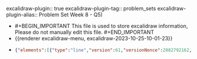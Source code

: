 excalidraw-plugin:: true
excalidraw-plugin-tag:: problem_sets
excalidraw-plugin-alias:: Problem Set Week 8 - Q5)

- #+BEGIN_IMPORTANT
  This file is used to store excalidraw information, Please do not manually edit this file.
  #+END_IMPORTANT
- {{renderer excalidraw-menu, excalidraw-2023-10-25-10-01-23}}
- ```json
  {"elements":[{"type":"line","version":61,"versionNonce":2082792162,"isDeleted":false,"id":"ibqt14Sq-lNqXvfvhCqYC","fillStyle":"hachure","strokeWidth":1,"strokeStyle":"solid","roughness":1,"opacity":100,"angle":0,"x":372.71656799316406,"y":121.27742767333984,"strokeColor":"#1e1e1e","backgroundColor":"transparent","width":0.267425537109375,"height":499.6719970703125,"seed":299492350,"groupIds":[],"frameId":null,"roundness":{"type":2},"boundElements":[],"updated":1698220891292,"link":null,"locked":false,"startBinding":null,"endBinding":null,"lastCommittedPoint":null,"startArrowhead":null,"endArrowhead":null,"points":[[0,0],[-0.267425537109375,499.6719970703125]]},{"type":"line","version":151,"versionNonce":1158297250,"isDeleted":false,"id":"q5IcCzYN2SpogLTmeOLf6","fillStyle":"hachure","strokeWidth":1,"strokeStyle":"solid","roughness":1,"opacity":100,"angle":0,"x":373.6472930908203,"y":619.6300277709961,"strokeColor":"#1e1e1e","backgroundColor":"transparent","width":608.382080078125,"height":0.88433837890625,"seed":1865987134,"groupIds":[],"frameId":null,"roundness":{"type":2},"boundElements":[],"updated":1698220891292,"link":null,"locked":false,"startBinding":null,"endBinding":null,"lastCommittedPoint":null,"startArrowhead":null,"endArrowhead":null,"points":[[0,0],[608.382080078125,-0.88433837890625]]},{"type":"text","version":14,"versionNonce":898568802,"isDeleted":false,"id":"NenUsBg-9JpXNZTHwTzSq","fillStyle":"hachure","strokeWidth":1,"strokeStyle":"solid","roughness":1,"opacity":100,"angle":0,"x":978.1878204345703,"y":677.4009628295898,"strokeColor":"#1e1e1e","backgroundColor":"transparent","width":84.49990844726562,"height":25,"seed":282295422,"groupIds":[],"frameId":null,"roundness":null,"boundElements":[],"updated":1698220891292,"link":null,"locked":false,"fontSize":20,"fontFamily":1,"text":"Quantity","textAlign":"left","verticalAlign":"top","containerId":null,"originalText":"Quantity","lineHeight":1.25,"baseline":17},{"type":"text","version":46,"versionNonce":1082291746,"isDeleted":false,"id":"eg98JPEIxxInimELCT8Mc","fillStyle":"hachure","strokeWidth":1,"strokeStyle":"solid","roughness":1,"opacity":100,"angle":0,"x":250.02064514160156,"y":117.35709381103516,"strokeColor":"#1e1e1e","backgroundColor":"transparent","width":47.17994689941406,"height":25,"seed":2087402686,"groupIds":[],"frameId":null,"roundness":null,"boundElements":[],"updated":1698220891292,"link":null,"locked":false,"fontSize":20,"fontFamily":1,"text":"Price","textAlign":"left","verticalAlign":"top","containerId":null,"originalText":"Price","lineHeight":1.25,"baseline":17},{"type":"line","version":253,"versionNonce":1385652386,"isDeleted":false,"id":"tx3FoXRrb8ihy5KJIXpnm","fillStyle":"hachure","strokeWidth":1,"strokeStyle":"solid","roughness":1,"opacity":100,"angle":0,"x":613.5861358642578,"y":155.43521881103516,"strokeColor":"#1971c2","backgroundColor":"transparent","width":3.230712890625,"height":460.36863708496094,"seed":1470166270,"groupIds":[],"frameId":null,"roundness":{"type":2},"boundElements":[],"updated":1698220906436,"link":null,"locked":false,"startBinding":null,"endBinding":null,"lastCommittedPoint":null,"startArrowhead":null,"endArrowhead":null,"points":[[0,0],[-3.230712890625,460.36863708496094]]},{"type":"text","version":80,"versionNonce":180618238,"isDeleted":false,"id":"0yG09ushqV7BY1gMNT2QN","fillStyle":"hachure","strokeWidth":1,"strokeStyle":"solid","roughness":1,"opacity":100,"angle":0,"x":558.5567779541016,"y":132.19359588623047,"strokeColor":"#1971c2","backgroundColor":"transparent","width":15.599990844726562,"height":25,"seed":1811260734,"groupIds":[],"frameId":null,"roundness":null,"boundElements":[],"updated":1698220910794,"link":null,"locked":false,"fontSize":20,"fontFamily":1,"text":"D","textAlign":"left","verticalAlign":"top","containerId":null,"originalText":"D","lineHeight":1.25,"baseline":17},{"type":"line","version":177,"versionNonce":1708539646,"isDeleted":false,"id":"mlz7WbRPfiG-D9XxnEJFY","fillStyle":"hachure","strokeWidth":1,"strokeStyle":"solid","roughness":1,"opacity":100,"angle":0,"x":370.4414825439453,"y":578.1799850463867,"strokeColor":"#e03131","backgroundColor":"transparent","width":530.41015625,"height":310.4937438964844,"seed":717901182,"groupIds":[],"frameId":null,"roundness":{"type":2},"boundElements":[],"updated":1698220917414,"link":null,"locked":false,"startBinding":null,"endBinding":null,"lastCommittedPoint":null,"startArrowhead":null,"endArrowhead":null,"points":[[0,0],[530.41015625,-310.4937438964844]]},{"type":"text","version":63,"versionNonce":859571874,"isDeleted":false,"id":"VTBPSw_9t12R8r9VOSChq","fillStyle":"hachure","strokeWidth":1,"strokeStyle":"solid","roughness":1,"opacity":100,"angle":0,"x":912.2675933837891,"y":288.42916107177734,"strokeColor":"#e03131","backgroundColor":"transparent","width":12.159988403320312,"height":25,"seed":828370366,"groupIds":[],"frameId":null,"roundness":null,"boundElements":[],"updated":1698220921249,"link":null,"locked":false,"fontSize":20,"fontFamily":1,"text":"S","textAlign":"left","verticalAlign":"top","containerId":null,"originalText":"S","lineHeight":1.25,"baseline":17},{"id":"woBbzomfZd3iSNBwrf8Nc","type":"text","x":1054,"y":171,"width":9.999984741210938,"height":25,"angle":0,"strokeColor":"#1e1e1e","backgroundColor":"transparent","fillStyle":"hachure","strokeWidth":1,"strokeStyle":"solid","roughness":1,"opacity":100,"groupIds":[],"frameId":null,"roundness":null,"seed":852123874,"version":2,"versionNonce":1179645090,"isDeleted":true,"boundElements":null,"updated":1698220892572,"link":null,"locked":false,"text":"","fontSize":20,"fontFamily":1,"textAlign":"left","verticalAlign":"top","baseline":17,"containerId":null,"originalText":"","lineHeight":1.25},{"type":"line","version":234,"versionNonce":513204002,"isDeleted":false,"id":"gePVptQWeOZLd5qQrOczl","fillStyle":"hachure","strokeWidth":1,"strokeStyle":"dashed","roughness":1,"opacity":100,"angle":0,"x":368.6943953491746,"y":373.8154851562111,"strokeColor":"#e03131","backgroundColor":"transparent","width":530.41015625,"height":310.4937438964844,"seed":1159228606,"groupIds":[],"frameId":null,"roundness":{"type":2},"boundElements":[],"updated":1698220931290,"link":null,"locked":false,"startBinding":null,"endBinding":null,"lastCommittedPoint":null,"startArrowhead":null,"endArrowhead":null,"points":[[0,0],[530.41015625,-310.4937438964844]]},{"id":"Gc9s0Dr6Vb-1cRnRk58Na","type":"text","x":889,"y":89,"width":22.47998046875,"height":25,"angle":0,"strokeColor":"#e03131","backgroundColor":"transparent","fillStyle":"hachure","strokeWidth":1,"strokeStyle":"dashed","roughness":1,"opacity":100,"groupIds":[],"frameId":null,"roundness":null,"seed":2106289214,"version":4,"versionNonce":1057675874,"isDeleted":false,"boundElements":null,"updated":1698220936621,"link":null,"locked":false,"text":"S*","fontSize":20,"fontFamily":1,"textAlign":"left","verticalAlign":"top","baseline":17,"containerId":null,"originalText":"S*","lineHeight":1.25},{"id":"3JiS8TJd_REjTQZDzVm9R","type":"arrow","x":356.2728271484375,"y":565.4058227539062,"width":0.88433837890625,"height":184.39990234375,"angle":0,"strokeColor":"#6741d9","backgroundColor":"transparent","fillStyle":"hachure","strokeWidth":1,"strokeStyle":"solid","roughness":1,"opacity":100,"groupIds":[],"frameId":null,"roundness":{"type":2},"seed":927284770,"version":133,"versionNonce":2053939774,"isDeleted":false,"boundElements":[],"updated":1698220967527,"link":null,"locked":false,"points":[[0,0],[-0.88433837890625,-184.39990234375]],"lastCommittedPoint":[-0.88433837890625,-184.39990234375],"startBinding":null,"endBinding":null,"startArrowhead":null,"endArrowhead":"arrow"},{"id":"58eUkCqX0oe_MKhO0pGOr","type":"text","x":336.96643829345703,"y":472.0596923828125,"width":9.999984741210938,"height":25,"angle":0,"strokeColor":"#6741d9","backgroundColor":"transparent","fillStyle":"hachure","strokeWidth":1,"strokeStyle":"dashed","roughness":1,"opacity":100,"groupIds":[],"frameId":null,"roundness":null,"seed":1056290878,"version":3,"versionNonce":382499070,"isDeleted":true,"boundElements":null,"updated":1698220950521,"link":null,"locked":false,"text":"","fontSize":20,"fontFamily":1,"textAlign":"center","verticalAlign":"middle","baseline":17,"containerId":"3JiS8TJd_REjTQZDzVm9R","originalText":"","lineHeight":1.25},{"id":"1v3bVzVnmMHzhdyYNK0pH","type":"text","x":290.46142578125,"y":481.5431213378906,"width":35.87995910644531,"height":50,"angle":0,"strokeColor":"#6741d9","backgroundColor":"transparent","fillStyle":"hachure","strokeWidth":1,"strokeStyle":"dashed","roughness":1,"opacity":100,"groupIds":[],"frameId":null,"roundness":null,"seed":848826786,"version":28,"versionNonce":1497087230,"isDeleted":false,"boundElements":null,"updated":1698220960149,"link":null,"locked":false,"text":"$10\ntax","fontSize":20,"fontFamily":1,"textAlign":"left","verticalAlign":"top","baseline":42,"containerId":null,"originalText":"$10\ntax","lineHeight":1.25},{"type":"arrow","version":284,"versionNonce":154529250,"isDeleted":false,"id":"YYfH0J_WXKx-M4xfD6CVZ","fillStyle":"hachure","strokeWidth":1,"strokeStyle":"solid","roughness":1,"opacity":100,"angle":0,"x":584.5026726945889,"y":430.35211968645456,"strokeColor":"#6741d9","backgroundColor":"transparent","width":2.2953637105788403,"height":168.62825060337786,"seed":273335394,"groupIds":[],"frameId":null,"roundness":{"type":2},"boundElements":[],"updated":1698220989455,"link":null,"locked":false,"startBinding":null,"endBinding":null,"lastCommittedPoint":null,"startArrowhead":null,"endArrowhead":"arrow","points":[[0,0],[2.2953637105788403,-168.62825060337786]]},{"id":"3_DPSNN_zN6KzAnUqD3-J","type":"text","x":466.4316711425781,"y":350.4373474121094,"width":78.43991088867188,"height":75,"angle":0,"strokeColor":"#6741d9","backgroundColor":"transparent","fillStyle":"hachure","strokeWidth":1,"strokeStyle":"solid","roughness":1,"opacity":100,"groupIds":[],"frameId":null,"roundness":null,"seed":1239102142,"version":160,"versionNonce":1651664766,"isDeleted":false,"boundElements":[],"updated":1698220991383,"link":null,"locked":false,"text":"$10 \nprice\nincrease","fontSize":20,"fontFamily":1,"textAlign":"left","verticalAlign":"top","baseline":67,"containerId":null,"originalText":"$10 \nprice\nincrease","lineHeight":1.25}],"files":{},"appState":{"gridSize":null,"viewBackgroundColor":"#ffffff","zoom":{"value":1},"offsetTop":0,"offsetLeft":0,"scrollX":0,"scrollY":0,"viewModeEnabled":false,"zenModeEnabled":false}}
  ```